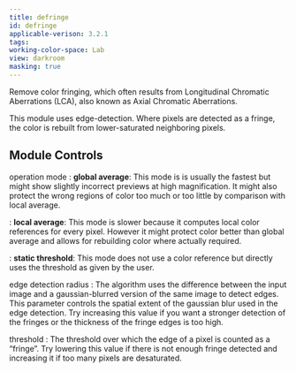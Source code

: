 ```yaml
---
title: defringe
id: defringe
applicable-verison: 3.2.1
tags: 
working-color-space: Lab 
view: darkroom
masking: true
---
```


Remove color fringing, which often results from Longitudinal Chromatic Aberrations (LCA), also known as Axial Chromatic Aberrations.

This module uses edge-detection. Where pixels are detected as a fringe, the color is rebuilt from lower-saturated neighboring pixels.

## Module Controls

operation mode
: **global average**: This mode is is usually the fastest but might show slightly incorrect previews at high magnification. It might also protect the wrong regions of color too much or too little by comparison with local average.

: **local average**: This mode is slower because it computes local color references for every pixel. However it might protect color better than global average and allows for rebuilding color where actually required. 

: **static threshold**: This mode does not use a color reference but directly uses the threshold as given by the user.

edge detection radius
: The algorithm uses the difference between the input image and a gaussian-blurred version of the same image to detect edges. This parameter controls the spatial extent of the gaussian blur used in the edge detection. Try increasing this value if you want a stronger detection of the fringes or the thickness of the fringe edges is too high.

threshold
: The threshold over which the edge of a pixel is counted as a “fringe”. Try lowering this value if there is not enough fringe detected and increasing it if too many pixels are desaturated.